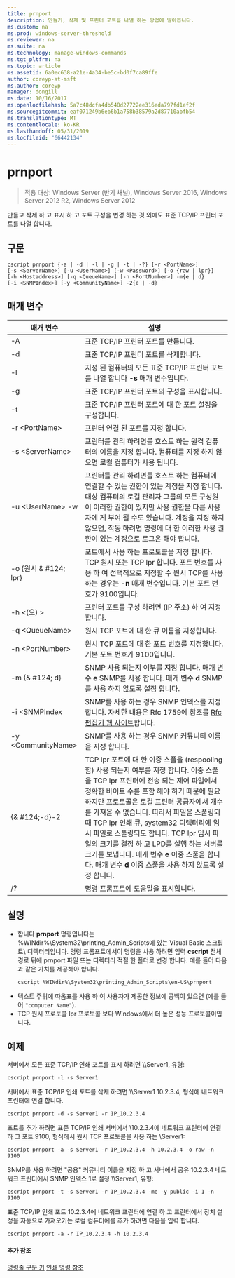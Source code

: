 ```yaml
---
title: prnport
description: 만들기, 삭제 및 프린터 포트를 나열 하는 방법에 알아봅니다.
ms.custom: na
ms.prod: windows-server-threshold
ms.reviewer: na
ms.suite: na
ms.technology: manage-windows-commands
ms.tgt_pltfrm: na
ms.topic: article
ms.assetid: 6a0ec638-a21e-4a34-be5c-bd0f7ca89ffe
author: coreyp-at-msft
ms.author: coreyp
manager: dongill
ms.date: 10/16/2017
ms.openlocfilehash: 5a7c48dcfa4db548d27722ee316eda797fd1ef2f
ms.sourcegitcommit: eaf071249b6eb6b1a758b38579a2d87710abfb54
ms.translationtype: MT
ms.contentlocale: ko-KR
ms.lasthandoff: 05/31/2019
ms.locfileid: "66442134"
---
```

# <a name="prnport"></a>prnport

>적용 대상: Windows Server (반기 채널), Windows Server 2016, Windows Server 2012 R2, Windows Server 2012

만들고 삭제 하 고 표시 하 고 포트 구성을 변경 하는 것 외에도 표준 TCP/IP 프린터 포트를 나열 합니다.

## <a name="syntax"></a>구문
```
cscript prnport {-a | -d | -l | -g | -t | -?} [-r <PortName>] 
[-s <ServerName>] [-u <UserName>] [-w <Password>] [-o {raw | lpr}] 
[-h <Hostaddress>] [-q <QueueName>] [-n <PortNumber>] -m{e | d} 
[-i <SNMPIndex>] [-y <CommunityName>] -2{e | -d}
```

## <a name="parameters"></a>매개 변수

|          매개 변수           |                                                                                                                                                                                                                                                                                                     설명                                                                                                                                                                                                                                                                                                      |
|------------------------------|----------------------------------------------------------------------------------------------------------------------------------------------------------------------------------------------------------------------------------------------------------------------------------------------------------------------------------------------------------------------------------------------------------------------------------------------------------------------------------------------------------------------------------------------------------------------------------------------------------------------|
|              -A              |                                                                                                                                                                                                                                                                                       표준 TCP/IP 프린터 포트를 만듭니다.                                                                                                                                                                                                                                                                                        |
|              -d              |                                                                                                                                                                                                                                                                                       표준 TCP/IP 프린터 포트를 삭제합니다.                                                                                                                                                                                                                                                                                        |
|              -l              |                                                                                                                                                                                                                                                             지정 된 컴퓨터의 모든 표준 TCP/IP 프린터 포트를 나열 합니다 **-s** 매개 변수입니다.                                                                                                                                                                                                                                                             |
|              -g              |                                                                                                                                                                                                                                                                            표준 TCP/IP 프린터 포트의 구성을 표시합니다.                                                                                                                                                                                                                                                                             |
|              -t              |                                                                                                                                                                                                                                                                           표준 TCP/IP 프린터 포트에 대 한 포트 설정을 구성합니다.                                                                                                                                                                                                                                                                           |
|        -r \<PortName>        |                                                                                                                                                                                                                                                                                프린터 연결 된 포트를 지정 합니다.                                                                                                                                                                                                                                                                                 |
|       -s \<ServerName>       |                                                                                                                                                                                                                               프린터를 관리 하려면를 호스트 하는 원격 컴퓨터의 이름을 지정 합니다. 컴퓨터를 지정 하지 않으면 로컬 컴퓨터가 사용 됩니다.                                                                                                                                                                                                                                |
| -u \<UserName> -w <Password> |                                                                                                              프린터를 관리 하려면를 호스트 하는 컴퓨터에 연결할 수 있는 권한이 있는 계정을 지정 합니다. 대상 컴퓨터의 로컬 관리자 그룹의 모든 구성원이 이러한 권한이 있지만 사용 권한을 다른 사용자에 게 부여 될 수도 있습니다. 계정을 지정 하지 않으면, 작동 하려면 명령에 대 한 이러한 사용 권한이 있는 계정으로 로그온 해야 합니다.                                                                                                               |
|     -o {원시 & #124; lpr}      |                                                                                                                                                                                                              포트에서 사용 하는 프로토콜을 지정 합니다. TCP 원시 또는 TCP lpr 합니다. 포트 번호를 사용 하 여 선택적으로 지정할 수 원시 TCP를 사용 하는 경우는 **-n** 매개 변수입니다. 기본 포트 번호가 9100입니다.                                                                                                                                                                                                              |
|      -h \<(으) >       |                                                                                                                                                                                                                                                                   프린터 포트를 구성 하려면 (IP 주소) 하 여 지정 합니다.                                                                                                                                                                                                                                                                    |
|       -q \<QueueName>        |                                                                                                                                                                                                                                                                                     원시 TCP 포트에 대 한 큐 이름을 지정합니다.                                                                                                                                                                                                                                                                                     |
|       -n \<PortNumber>       |                                                                                                                                                                                                                                                                    원시 TCP 포트에 대 한 포트 번호를 지정합니다. 기본 포트 번호가 9100입니다.                                                                                                                                                                                                                                                                    |
|        -m {& #124; d}        |                                                                                                                                                                                                                                                       SNMP 사용 되는지 여부를 지정 합니다. 매개 변수 **e** SNMP를 사용 합니다. 매개 변수 **d** SNMP를 사용 하지 않도록 설정 합니다.                                                                                                                                                                                                                                                        |
|        -i \<SNMPIndex        |                                                                                                                                                                                                                             SNMP를 사용 하는 경우 SNMP 인덱스를 지정 합니다. 자세한 내용은 Rfc 1759에 참조를 [Rfc 편집기 웹 사이트](https://go.microsoft.com/fwlink/?LinkId=569)합니다.                                                                                                                                                                                                                              |
|     -y \<CommunityName>      |                                                                                                                                                                                                                                                                                SNMP를 사용 하는 경우 SNMP 커뮤니티 이름을 지정 합니다.                                                                                                                                                                                                                                                                                |
|       {& #124;-d}-2        | TCP lpr 포트에 대 한 이중 스풀을 (respooling 함) 사용 되는지 여부를 지정 합니다. 이중 스풀을 TCP lpr 프린터에 전송 되는 제어 파일에서 정확한 바이트 수를 포함 해야 하기 때문에 필요 하지만 프로토콜은 로컬 프린터 공급자에서 개수를 가져올 수 없습니다. 따라서 파일을 스풀링되 때 TCP lpr 인쇄 큐, system32 디렉터리에 임시 파일로 스풀링되도 합니다. TCP lpr 임시 파일의 크기를 결정 하 고 LPD를 실행 하는 서버를 크기를 보냅니다. 매개 변수 **e** 이중 스풀을 합니다. 매개 변수 **d** 이중 스풀을 사용 하지 않도록 설정 합니다. |
|              /?              |                                                                                                                                                                                                                                                                                         명령 프롬프트에 도움말을 표시합니다.                                                                                                                                                                                                                                                                                         |

## <a name="remarks"></a>설명
-   합니다 **prnport** 명령입니다는 %WINdir%\System32\printing_Admin_Scripts에 있는 Visual Basic 스크립트\\ <language> 디렉터리입니다. 명령 프롬프트에서이 명령을 사용 하려면 입력 **cscript** 전체 경로 뒤에 prnport 파일 또는 디렉터리 적절 한 폴더로 변경 합니다. 예를 들어 다음과 같은 가치를 제공해야 합니다.
    ```
    cscript %WINdir%\System32\printing_Admin_Scripts\en-US\prnport
    ```
-   텍스트 주위에 따옴표를 사용 하 여 사용자가 제공한 정보에 공백이 있으면 (예를 들어 `"computer Name"`).
-   TCP 원시 프로토콜 lpr 프로토콜 보다 Windows에서 더 높은 성능 프로토콜이입니다.

## <a name="BKMK_examples"></a>예제
서버에서 모든 표준 TCP/IP 인쇄 포트를 표시 하려면 \\\Server1, 유형:
```
cscript prnport -l -s Server1
```
서버에서 표준 TCP/IP 인쇄 포트를 삭제 하려면 \\\Server1 10.2.3.4, 형식에 네트워크 프린터에 연결 합니다.
```
cscript prnport -d -s Server1 -r IP_10.2.3.4
```
포트를 추가 하려면 표준 TCP/IP 인쇄 서버에서 \\10.2.3.4에 네트워크 프린터에 연결 하 고 포트 9100, 형식에서 원시 TCP 프로토콜을 사용 하는 \Server1:
```
cscript prnport -a -s Server1 -r IP_10.2.3.4 -h 10.2.3.4 -o raw -n 9100
```
SNMP를 사용 하려면 "공용" 커뮤니티 이름을 지정 하 고 서버에서 공유 10.2.3.4 네트워크 프린터에서 SNMP 인덱스 1로 설정 \\\Server1, 유형:
```
cscript prnport -t -s Server1 -r IP_10.2.3.4 -me -y public -i 1 -n 9100
```
표준 TCP/IP 인쇄 포트 10.2.3.4에 네트워크 프린터에 연결 하 고 프린터에서 장치 설정을 자동으로 가져오기는 로컬 컴퓨터에를 추가 하려면 다음을 입력 합니다.
```
cscript prnport -a -r IP_10.2.3.4 -h 10.2.3.4
```

#### <a name="additional-references"></a>추가 참조
[명령줄 구문 키](command-line-syntax-key.md)
[인쇄 명령 참조](print-command-reference.md)
